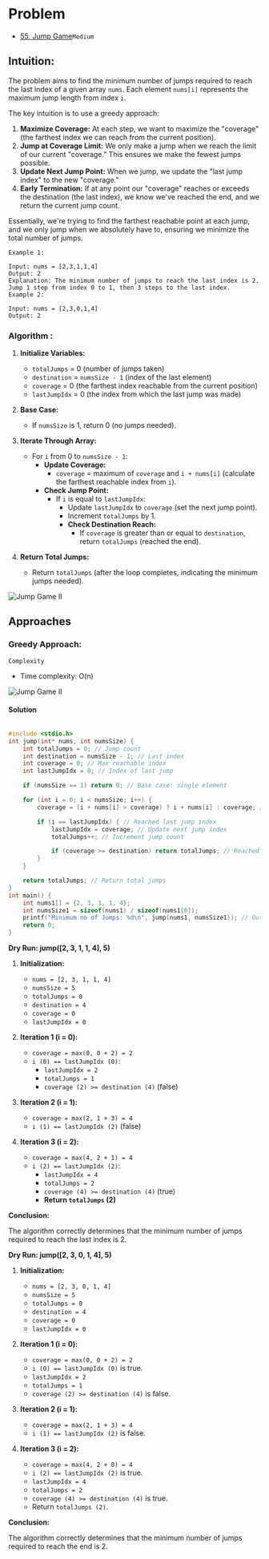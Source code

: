 # Problem

- [55. Jump Game](https://leetcode.com/problems/jump-game-ii/description/)`Medium`

## Intuition:

The problem aims to find the minimum number of jumps required to reach the last index of a given array `nums`. Each element `nums[i]` represents the maximum jump length from index `i`.

The key intuition is to use a greedy approach:

1.  **Maximize Coverage:** At each step, we want to maximize the "coverage" (the farthest index we can reach from the current position).
2.  **Jump at Coverage Limit:** We only make a jump when we reach the limit of our current "coverage." This ensures we make the fewest jumps possible.
3.  **Update Next Jump Point:** When we jump, we update the "last jump index" to the new "coverage."
4.  **Early Termination:** If at any point our "coverage" reaches or exceeds the destination (the last index), we know we've reached the end, and we return the current jump count.

Essentially, we're trying to find the farthest reachable point at each jump, and we only jump when we absolutely have to, ensuring we minimize the total number of jumps.

```plain
Example 1:

Input: nums = [2,3,1,1,4]
Output: 2
Explanation: The minimum number of jumps to reach the last index is 2. Jump 1 step from index 0 to 1, then 3 steps to the last index.
Example 2:

Input: nums = [2,3,0,1,4]
Output: 2

```
### Algorithm :

1.  **Initialize Variables:**
    * `totalJumps` = 0 (number of jumps taken)
    * `destination` = `numsSize - 1` (index of the last element)
    * `coverage` = 0 (the farthest index reachable from the current position)
    * `lastJumpIdx` = 0 (the index from which the last jump was made)

2.  **Base Case:**
    * If `numsSize` is 1, return 0 (no jumps needed).

3.  **Iterate Through Array:**
    * For `i` from 0 to `numsSize - 1`:
        * **Update Coverage:**
            * `coverage` = maximum of `coverage` and `i + nums[i]` (calculate the farthest reachable index from `i`).
        * **Check Jump Point:**
            * If `i` is equal to `lastJumpIdx`:
                * Update `lastJumpIdx` to `coverage` (set the next jump point).
                * Increment `totalJumps` by 1.
                * **Check Destination Reach:**
                    * If `coverage` is greater than or equal to `destination`, return `totalJumps` (reached the end).

4.  **Return Total Jumps:**
    * Return `totalJumps` (after the loop completes, indicating the minimum jumps needed).


![Jump Game II](./img/45a.png "Jump GameII")

## Approaches

### Greedy Approach: 

<code>Complexity</code>

- Time complexity: O(n)

![Jump Game II](./img/45b.png "Jump Game II")

#### Solution
~~~c

#include <stdio.h>
int jump(int* nums, int numsSize) {
    int totalJumps = 0; // Jump count
    int destination = numsSize - 1; // Last index
    int coverage = 0; // Max reachable index
    int lastJumpIdx = 0; // Index of last jump

    if (numsSize == 1) return 0; // Base case: single element

    for (int i = 0; i < numsSize; i++) {
        coverage = (i + nums[i] > coverage) ? i + nums[i] : coverage; // Update max coverage

        if (i == lastJumpIdx) { // Reached last jump index
            lastJumpIdx = coverage; // Update next jump index
            totalJumps++; // Increment jump count

            if (coverage >= destination) return totalJumps; // Reached destination
        }
    }

    return totalJumps; // Return total jumps
}
int main() {
    int nums1[] = {2, 3, 1, 1, 4};
    int numsSize1 = sizeof(nums1) / sizeof(nums1[0]);
    printf("Minimum no of Jumps: %d\n", jump(nums1, numsSize1)); // Output: 2
    return 0;
}
~~~

**Dry Run: jump([2, 3, 1, 1, 4], 5)**

1.  **Initialization:**
    * `nums = [2, 3, 1, 1, 4]`
    * `numsSize = 5`
    * `totalJumps = 0`
    * `destination = 4`
    * `coverage = 0`
    * `lastJumpIdx = 0`

2.  **Iteration 1 (i = 0):**
    * `coverage = max(0, 0 + 2) = 2`
    * `i (0) == lastJumpIdx (0)`:
        * `lastJumpIdx = 2`
        * `totalJumps = 1`
        * `coverage (2) >= destination (4)` (false)

3.  **Iteration 2 (i = 1):**
    * `coverage = max(2, 1 + 3) = 4`
    * `i (1) == lastJumpIdx (2)` (false)

4.  **Iteration 3 (i = 2):**
    * `coverage = max(4, 2 + 1) = 4`
    * `i (2) == lastJumpIdx (2)`:
        * `lastJumpIdx = 4`
        * `totalJumps = 2`
        * `coverage (4) >= destination (4)` (true)
        * **Return `totalJumps` (2)**

**Conclusion:**

The algorithm correctly determines that the minimum number of jumps required to reach the last index is 2.

**Dry Run: jump([2, 3, 0, 1, 4], 5)**

1.  **Initialization:**
    * `nums = [2, 3, 0, 1, 4]`
    * `numsSize = 5`
    * `totalJumps = 0`
    * `destination = 4`
    * `coverage = 0`
    * `lastJumpIdx = 0`

2.  **Iteration 1 (i = 0):**
    * `coverage = max(0, 0 + 2) = 2`
    * `i (0) == lastJumpIdx (0)` is true.
    * `lastJumpIdx = 2`
    * `totalJumps = 1`
    * `coverage (2) >= destination (4)` is false.

3.  **Iteration 2 (i = 1):**
    * `coverage = max(2, 1 + 3) = 4`
    * `i (1) == lastJumpIdx (2)` is false.

4.  **Iteration 3 (i = 2):**
    * `coverage = max(4, 2 + 0) = 4`
    * `i (2) == lastJumpIdx (2)` is true.
    * `lastJumpIdx = 4`
    * `totalJumps = 2`
    * `coverage (4) >= destination (4)` is true.
    * Return `totalJumps (2)`.

**Conclusion:**

The algorithm correctly determines that the minimum number of jumps required to reach the end is 2.